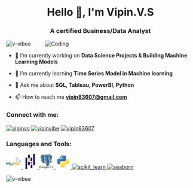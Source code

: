 

<h1 align="center">Hello 👋, I'm Vipin.V.S</h1>
<h3 align="center">A certified Business/Data Analyst</h3>
<img align="right" alt="Coding" width="400" src="https://blog.imarticus.org/wp-content/uploads/2019/05/daonline.gif">

<p align="left"> <img src="https://komarev.com/ghpvc/?username=v-vibee&label=Profile%20views&color=0e75b6&style=flat" alt="v-vibee" /> </p>

- 🔭 I’m currently working on **Data Science Projects & Building Machine Learning Models**

- 🌱 I’m currently learning **Time Series Model in Machine learning**

- 💬 Ask me about **SQL, Tableau, PowerBI, Python**

- 📫 How to reach me **vipin83607@gmail.com**

<h3 align="left">Connect with me:</h3>
<p align="left">
<a href="https://linkedin.com/in/vipinvs" target="blank"><img align="center" src="https://raw.githubusercontent.com/rahuldkjain/github-profile-readme-generator/master/src/images/icons/Social/linked-in-alt.svg" alt="vipinvs" height="30" width="40" /></a>
<a href="https://kaggle.com/vipinvibe" target="blank"><img align="center" src="https://raw.githubusercontent.com/rahuldkjain/github-profile-readme-generator/master/src/images/icons/Social/kaggle.svg" alt="vipinvibe" height="30" width="40" /></a>
<a href="https://www.hackerrank.com/vipin83607" target="blank"><img align="center" src="https://raw.githubusercontent.com/rahuldkjain/github-profile-readme-generator/master/src/images/icons/Social/hackerrank.svg" alt="vipin83607" height="30" width="40" /></a>
</p>

<h3 align="left">Languages and Tools:</h3>
<p align="left"> <a href="https://www.mysql.com/" target="_blank" rel="noreferrer"> <img src="https://raw.githubusercontent.com/devicons/devicon/master/icons/mysql/mysql-original-wordmark.svg" alt="mysql" width="40" height="40"/> </a> <a href="https://pandas.pydata.org/" target="_blank" rel="noreferrer"> <img src="https://raw.githubusercontent.com/devicons/devicon/2ae2a900d2f041da66e950e4d48052658d850630/icons/pandas/pandas-original.svg" alt="pandas" width="40" height="40"/> </a> <a href="https://www.postgresql.org" target="_blank" rel="noreferrer"> <img src="https://raw.githubusercontent.com/devicons/devicon/master/icons/postgresql/postgresql-original-wordmark.svg" alt="postgresql" width="40" height="40"/> </a> <a href="https://www.python.org" target="_blank" rel="noreferrer"> <img src="https://raw.githubusercontent.com/devicons/devicon/master/icons/python/python-original.svg" alt="python" width="40" height="40"/> </a> <a href="https://scikit-learn.org/" target="_blank" rel="noreferrer"> <img src="https://upload.wikimedia.org/wikipedia/commons/0/05/Scikit_learn_logo_small.svg" alt="scikit_learn" width="40" height="40"/> </a> <a href="https://seaborn.pydata.org/" target="_blank" rel="noreferrer"> <img src="https://seaborn.pydata.org/_images/logo-mark-lightbg.svg" alt="seaborn" width="40" height="40"/> </a> </p>

<p><img align="center" src="https://github-readme-stats.vercel.app/api/top-langs?username=v-vibee&show_icons=true&locale=en&layout=compact" alt="v-vibee" /></p>

